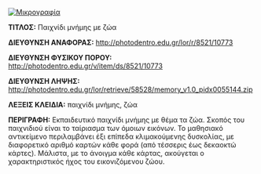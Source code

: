 [![Μικρογραφία](http://photodentro.edu.gr/lor/retrieve/58526/memory_v1.0.zip.jpg)](http://photodentro.edu.gr/lor/r/8521/10773)

**ΤΙΤΛΟΣ:** Παιχνίδι μνήμης με ζώα

**ΔΙΕΥΘΥΝΣΗ ΑΝΑΦΟΡΑΣ:** http://photodentro.edu.gr/lor/r/8521/10773

**ΔΙΕΥΘΥΝΣΗ ΦΥΣΙΚΟΥ ΠΟΡΟΥ:** http://photodentro.edu.gr/v/item/ds/8521/10773

**ΔΙΕΥΘΥΝΣΗ ΛΗΨΗΣ:** http://photodentro.edu.gr/lor/retrieve/58528/memory_v1.0_pidx0055144.zip

**ΛΕΞΕΙΣ ΚΛΕΙΔΙΑ:** παιχνίδι μνήμης, ζώα

**ΠΕΡΙΓΡΑΦΗ:** Εκπαιδευτικό παιχνίδι μνήμης με θέμα τα ζώα. Σκοπός του παιχνιδιού είναι το ταίριασμα των όμοιων εικόνων. 
Το μαθησιακό αντικείμενο περιλαμβάνει έξι επίπεδα κλιμακούμενης δυσκολίας, με διαφορετικό αριθμό καρτών κάθε φορά (από τέσσερις έως δεκαοκτώ κάρτες). Μάλιστα, με το άνοιγμα κάθε κάρτας, ακούγεται ο χαρακτηριστικός ήχος του εικονιζόμενου ζώου.
